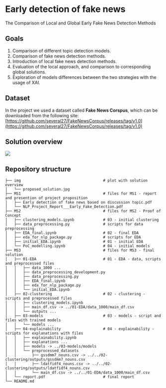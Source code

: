 # Early detection of fake news

The Comparison of Local and Global Early Fake News Detection Methods

## Goals
1. Comparison of different topic detection models.
2. Comparison of fake news detection methods.
3. Introduction of local fake news detection methods.
4. Evaluation of the local approach, and comparison to corresponding global solutions.
5. Exploration of models differences between the two strategies with the usage of XAI.

## Dataset

In the project we used a dataset called **Fake News Corspus**, which can be downloaded from the following site: [https://github.com/several27/FakeNewsCorpus/releases/tag/v1.0](https://github.com/several27/FakeNewsCorpus/releases/tag/v1.0)

## Solution overview

![](./img/proposed_solution.jpg)

## Repository structure

```
├── img                                     # plot with solution overview
│   └── proposed_solution.jpg
├── MS1                                     # files for MS1 - report and presention of project proposition
│   ├── Early detection of fake news based on discussion topic.pdf
│   └── NLP_Project_Report___Early_Fake_Detection.pdf
├── MS2                                     # files for MS2 - Proof of Concept
│   ├── clustering_models.ipynb             # 03 - initial clustering
│   ├── data_preprocessing.py               # scripts for data preprocessing
│   ├── EDA_final.ipynb                     # 02 - final EDA
│   ├── eda_for_nlp_package.py              # scripts for EDA
│   ├── initial_EDA.ipynb                   # 01 - initial EDA
│   └── PoC_modelling.ipynb                 # 04 - initial models
├── MS3                                     # files for MS3 - final solution
│   ├── 01-EDA                              # 01 - EDA - data, scripts and preprocessed files
│   │   ├── data_1000 ...
│   │   ├── data_preprocessing_development.py
│   │   ├── data_preprocessing.py
│   │   ├── EDA_final.ipynb
│   │   ├── eda_for_nlp_package.py
│   │   └── initial_EDA.ipynb
│   ├── 02-clustering                       # 02 - clustering - scripts and preprocessed files
│   │   ├── clustering_models.ipynb
│   │   ├── main_df.csv -> ../01-EDA/data_1000/main_df.csv
│   │   └── outputs ...
│   ├── 03-models                           # 03 - models - script and files with trained models
│   │   └── models ...
│   ├── 04-explainability                   # 04 - explainability - scripts for explanations with files
│   │   ├── explainability.ipynb
│   │   ├── explanations ...
│   │   ├── models -> ../03-models/models
│   │   └── preprocessed_datasets
│   │       ├── gssdmm7_nouns.csv -> ../../02-clustering/outputs/gssdmm7_nouns.csv
│   │       ├── ldatfidf4_nouns.csv -> ../../02-clustering/outputs/ldatfidf4_nouns.csv
│   │       └── main_df.csv -> ../../01-EDA/data_1000/main_df.csv
│   └── report.pdf                          # final report
└── README.md
```
